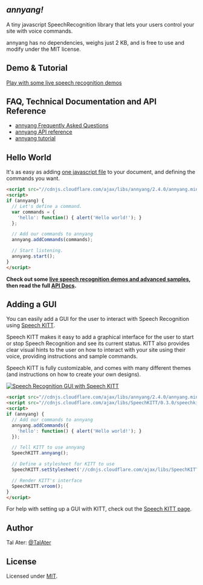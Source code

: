  *annyang!*
-----------------------------------------------

A tiny javascript SpeechRecognition library that lets your users control your site with voice commands.

annyang has no dependencies, weighs just 2 KB, and is free to use and modify under the MIT license.

Demo & Tutorial
---------------
[Play with some live speech recognition demos](https://www.talater.com/annyang)

FAQ, Technical Documentation and API Reference
----------------------------------------------
- [annyang Frequently Asked Questions](https://github.com/TalAter/annyang/blob/master/docs/FAQ.md)
- [annyang API reference](https://github.com/TalAter/annyang/blob/master/docs/README.md)
- [annyang tutorial](https://www.talater.com/annyang)

Hello World
-----------
It's as easy as adding [one javascript file](//cdnjs.cloudflare.com/ajax/libs/annyang/2.4.0/annyang.min.js) to your document, and defining the commands you want.
````html
<script src="//cdnjs.cloudflare.com/ajax/libs/annyang/2.4.0/annyang.min.js"></script>
<script>
if (annyang) {
  // Let's define a command.
  var commands = {
    'hello': function() { alert('Hello world!'); }
  };

  // Add our commands to annyang
  annyang.addCommands(commands);

  // Start listening.
  annyang.start();
}
</script>
````
**Check out some [live speech recognition demos and advanced samples](https://www.talater.com/annyang), then read the full [API Docs](https://github.com/TalAter/annyang/blob/master/docs/README.md).**

Adding a GUI
------------
You can easily add a GUI for the user to interact with Speech Recognition using [Speech KITT](https://github.com/TalAter/SpeechKITT).

Speech KITT makes it easy to add a graphical interface for the user to start or stop Speech Recognition and see its current status. KITT also provides clear visual hints to the user on how to interact with your site using their voice, providing instructions and sample commands.

Speech KITT is fully customizable, and comes with many different themes (and instructions on how to create your own designs).

[![Speech Recognition GUI with Speech KITT](https://raw.githubusercontent.com/TalAter/SpeechKITT/master/demo/speechkitt-demo.gif)](https://github.com/TalAter/SpeechKITT)

````html
<script src="//cdnjs.cloudflare.com/ajax/libs/annyang/2.4.0/annyang.min.js"></script>
<script src="//cdnjs.cloudflare.com/ajax/libs/SpeechKITT/0.3.0/speechkitt.min.js"></script>
<script>
if (annyang) {
  // Add our commands to annyang
  annyang.addCommands({
    'hello': function() { alert('Hello world!'); }
  });

  // Tell KITT to use annyang
  SpeechKITT.annyang();

  // Define a stylesheet for KITT to use
  SpeechKITT.setStylesheet('//cdnjs.cloudflare.com/ajax/libs/SpeechKITT/0.3.0/themes/flat.css');

  // Render KITT's interface
  SpeechKITT.vroom();
}
</script>
````

For help with setting up a GUI with KITT, check out the [Speech KITT page](https://github.com/TalAter/SpeechKITT).

Author
------
Tal Ater: [@TalAter](https://twitter.com/TalAter)

License
-------
Licensed under [MIT](https://github.com/TalAter/annyang/blob/master/LICENSE).
